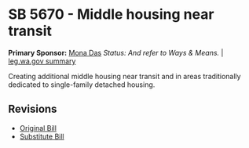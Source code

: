 # SB 5670 - Middle housing near transit
**Primary Sponsor:** [Mona Das](/person/leg/das_mo.md)
*Status: And refer to Ways & Means.* | [leg.wa.gov summary](https://app.leg.wa.gov/billsummary?BillNumber=5670&Year=2021)

Creating additional middle housing near transit and in areas traditionally dedicated to single-family detached housing.

## Revisions
* [Original Bill](1/)
* [Substitute Bill](S/)